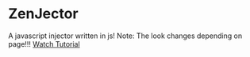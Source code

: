 # ZenJector
A javascript injector written in js!
Note: The look changes depending on page!!!
[Watch Tutorial](tutorial.mp4)
